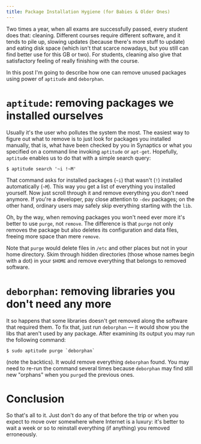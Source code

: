 ```yaml
---
title: Package Installation Hygiene (for Babies & Older Ones)
---
```


Two times a year, when all exams are successfully passed, every student does
that: cleaning. Different courses require different software, and it tends to
pile up, slowing updates (because there's more stuff to update) and eating disk
space (which isn't that scarce nowadays, but you still can find better use for
this GB or two). For students, cleaning also give that satisfactory feeling of
really finishing with the course.

In this post I'm going to describe how one can remove unused packages using
power of `aptitude` and `deborphan`.

# `aptitude`: removing packages we installed ourselves

Usually it's the user who pollutes the system the most. The easiest way to
figure out what to remove is to just look for packages you installed manually,
that is, what have been checked by you in Synaptics or what you specified on a
command line invoking `aptitude` or `apt-get`. Hopefully, `aptitude` enables us
to do that with a simple search query:

    $ aptitude search '~i !~M'

That command asks for installed packages (`~i`) that wasn't (`!`) installed
automatically (`~M`). This way you get a list of everything you installed
yourself. Now just scroll through it and remove everything you don't need
anymore. If you're a developer, pay close attention to `-dev` packages; on the
other hand, ordinary users may safely skip everything starting with the `lib`.

Oh, by the way, when removing packages you won't need ever more it's better to
use `purge`, not `remove`. The difference is that `purge` not only removes the
package but also deletes its configuration and data files, freeing more space
than mere `remove`.

Note that `purge` would delete files in `/etc` and other places but not in your
home directory. Skim through hidden directories (those whose names begin with a
dot) in your `$HOME` and remove everything that belongs to removed software.

# `deborphan`: removing libraries you don't need any more

It so happens that some libraries doesn't get removed along the software that
required them. To fix that, just run `deborphan` — it would show you the libs
that aren't used by any package. After examining its output you may run the
following command:

    $ sudo aptitude purge `deborphan`

(note the backtics). It would remove everything `deborphan` found. You may need
to re-run the command several times because `deborphan` may find still new
"orphans" when you `purge`d the previous ones.

# Conclusion

So that's all to it. Just don't do any of that before the trip or when you
expect to move over somewhere where Internet is a luxury: it's better to wait a
week or so to reinstall everything (if anything) you removed erroneously.
